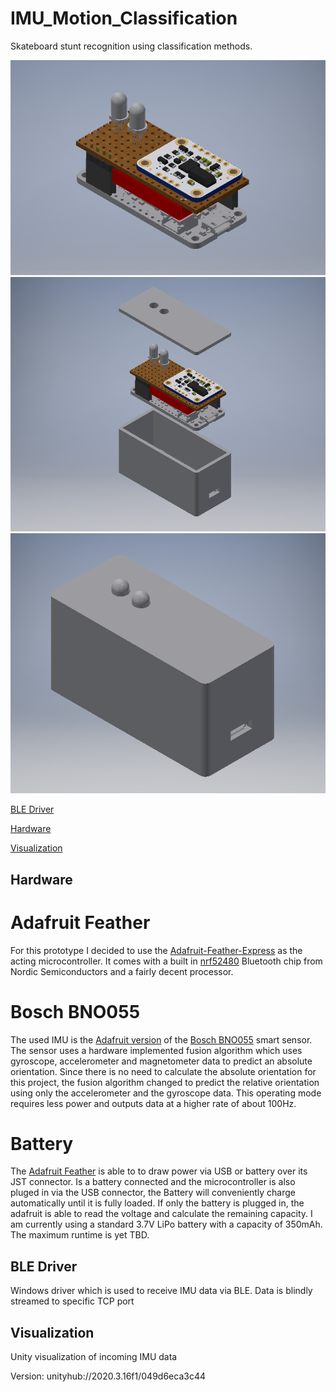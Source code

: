 # IMU_Motion_Classification
Skateboard stunt recognition using classification methods.

<img src="https://github.com/EnnLier/IMU_Motion_Classification/blob/master/Casing/src/Sensor_bundle.png" width="600">

<img src="https://github.com/EnnLier/IMU_Motion_Classification/blob/master/Casing/src/Casing_open.png" width="600">

<img src="https://github.com/EnnLier/IMU_Motion_Classification/blob/master/Casing/src/Casing_closed.png" width="600">



[BLE Driver](#ble-driver)

[Hardware](#hardware)

[Visualization](#visualization)                                                                                                                                

## Hardware
# Adafruit Feather
For this prototype I decided to use the [Adafruit-Feather-Express](https://www.adafruit.com/product/4062) as the acting microcontroller. It comes with a built in [nrf52480](https://www.nordicsemi.com/Products/nRF52840) Bluetooth chip from Nordic Semiconductors and a fairly decent processor. 

# Bosch BNO055
The used IMU is the [Adafruit version](https://www.bosch-sensortec.com/products/smart-sensors/bno055/) of the [Bosch BNO055](https://www.bosch-sensortec.com/products/smart-sensors/bno055/) smart sensor. The sensor uses a hardware implemented fusion algorithm which uses gyroscope, accelerometer and magnetometer data to predict an absolute orientation. Since there is no need to calculate the absolute orientation for this project, the fusion algorithm changed to predict the relative orientation using only the accelerometer and the gyroscope data. This operating mode requires less power and outputs data at a higher rate of about 100Hz.

# Battery
The [Adafruit Feather](#adafruit-feather) is able to to draw power via USB or battery over its JST connector. Is a battery connected and the microcontroller is also pluged in via the USB connector, the Battery will conveniently charge automatically until it is fully loaded. If only the battery is plugged in, the adafruit is able to read the voltage and calculate the remaining capacity. I am currently using a standard 3.7V LiPo battery with a capacity of 350mAh. The maximum runtime is yet TBD. 

## BLE Driver
Windows driver which is used to receive IMU data via BLE. Data is blindly streamed to specific TCP port

## Visualization
Unity visualization of incoming IMU data

Version: unityhub://2020.3.16f1/049d6eca3c44
